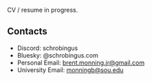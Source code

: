 CV / resume in progress.

## Contacts
- Discord: schrobingus
- Bluesky: @schrobingus.com
- Personal Email: brent.monning.jr@gmail.com
- University Email: monningb@sou.edu

